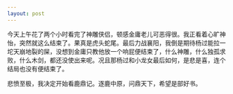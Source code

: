 ```yaml
---
layout: post
---
```


今天上午花了两个小时看完了神雕侠侣，顿感金庸老儿可恶得很。我正看着心旷神怡，突然就这么结束了。果真是虎头蛇尾。最后力战襄阳，我倒是期待杨过能拉一坨天崩地裂的屎，没想到金庸只教他放一个响屁便结束了，什么神雕，什么独孤求败，什么木剑，都还没使出来呢。况且那杨过和小龙女最后如何，是悲是喜，连个结局也没有便结束了。

悲愤至极，我决定开始看鹿鼎记。逐鹿中原，问鼎天下，希望是部好书。
